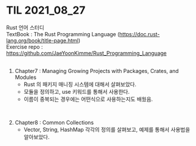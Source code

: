 # TIL 2021_08_27
Rust 언어 스터디  
TextBook : The Rust Programming Language (https://doc.rust-lang.org/book/title-page.html)  
Exercise repo : https://github.com/JaeYoonKimme/Rust_Programming_Language  
<br> 
 
1. Chapter7 : Managing Growing Projects with Packages, Crates, and Modules
    - Rust 의 패키지 매니징 시스템에 대해서 살펴보았다.  
    - 모듈을 정의하고, use 키워드를 통해서 사용한다.  
    - 이름이 중복되는 경우에는 어떤식으로 사용하는지도 배웠음.  
      
<br>  

2. Chapter8 : Common Collections   
    - Vector, String, HashMap 각각의 정의를 살펴보고, 예제를 통해서 사용법을 알아보았다. 
<br>







